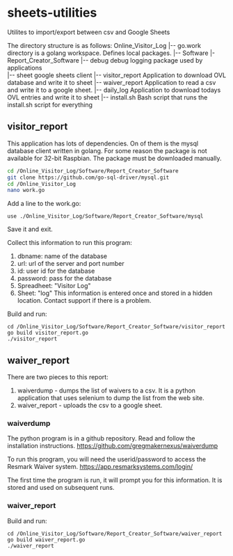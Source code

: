 # sheets-utilities
Utilites to import/export between csv and Google Sheets

The directory structure is as follows:
Online_Visitor_Log
|-- go.work                 directory is a golang workspace.  Defines local packages.
|-- Software
    |- Report_Creator_Software
       |-- debug            debug logging package used by applications                        
       |-- sheet            google sheets client 
       |-- visitor_report   Application to download OVL database and write it to sheet
       |-- waiver_report    Application to read a csv and write it to a google sheet.
       |-- daily_log        Application to download todays OVL entries and write it to sheet 
       |-- install.sh       Bash script that runs the install.sh script for everything

## visitor_report

This application has lots of dependencies.  On of them is the mysql database client written in golang.
For some reason the package is not available for 32-bit Raspbian.  The package must be downloaded
manually.

``` bash
cd /Online_Visitor_Log/Software/Report_Creator_Software
git clone https://github.com/go-sql-driver/mysql.git
cd /Online_Visitor_Log
nano work.go
```
Add a line to the work.go:
```
use ./Online_Visitor_Log/Software/Report_Creator_Software/mysql
```
Save it and exit.

Collect this information to run this program:
1. dbname: name of the database
2. url:    url of the server and port number 
3. id:     user id for the database
4. password: pass for the database
5. Spreadheet: "Visitor Log" 
6. Sheet:      "log"
This information is entered once and stored in a hidden location.  Contact support
if there is a problem.

Build and run:
```
cd /Online_Visitor_Log/Software/Report_Creator_Software/visitor_report
go build visitor_report.go
./visitor_report
```
## waiver_report

There are two pieces to this report:
1. waiverdump    - dumps the list of waivers to a csv.  It is a python application that uses 
                   selenium to dump the list from the web site.
2. waiver_report - uploads the csv to a google sheet.

### waiverdump

The python program is in a github repository.  Read and follow the installation instructions.
https://github.com/gregmakernexus/waiverdump

To run this program, you will need the userid/password to access the Resmark Waiver system.
https://app.resmarksystems.com/login/

The first time the program is run, it will prompt you for this information.  It is stored and used
on subsequent runs.

### waiver_report
Build and run:
```
cd /Online_Visitor_Log/Software/Report_Creator_Software/waiver_report
go build waiver_report.go
./waiver_report
```



